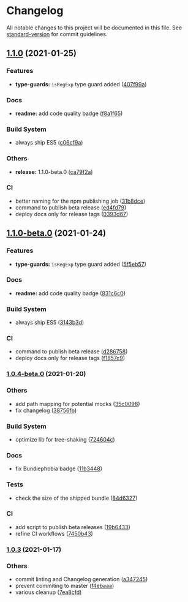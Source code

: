 # Changelog

All notable changes to this project will be documented in this file. See [standard-version](https://github.com/conventional-changelog/standard-version) for commit guidelines.

## [1.1.0](https://github.com/vguillou/predicat/compare/v1.0.4-beta.0...v1.1.0) (2021-01-25)


### Features

* **type-guards:** `isRegExp` type guard added ([407f99a](https://github.com/vguillou/predicat/commit/407f99a83a5206905bd3493acd3cb522b9f3357e))


### Docs

* **readme:** add code quality badge ([f8a1f65](https://github.com/vguillou/predicat/commit/f8a1f656d18da6899ad6dc07f308c3b6b7e884a1))


### Build System

* always ship ES5 ([c06cf9a](https://github.com/vguillou/predicat/commit/c06cf9ac20000bb180b6c6271580c952777bc67b))


### Others

* **release:** 1.1.0-beta.0 ([ca79f2a](https://github.com/vguillou/predicat/commit/ca79f2a75cd9d92e3fcfb8c2b8043601e83bb8fc))


### CI

* better naming for the npm publishing job ([31b8dce](https://github.com/vguillou/predicat/commit/31b8dce7baebe3caf1bc21e5bea40a6f01395761))
* command to publish beta release ([ed4fd79](https://github.com/vguillou/predicat/commit/ed4fd7958dc5b7d8029de3bad62de9d2bf250f5c))
* deploy docs only for release tags ([0393d67](https://github.com/vguillou/predicat/commit/0393d6726ae0f90563647af81bc63e40d45196a5))

## [1.1.0-beta.0](https://github.com/vguillou/predicat/compare/v1.0.4-beta.0...v1.1.0-beta.0) (2021-01-24)


### Features

* **type-guards:** `isRegExp` type guard added ([5f5eb57](https://github.com/vguillou/predicat/commit/5f5eb57e9b269da8e803e5f64b23ee47d85fef10))


### Docs

* **readme:** add code quality badge ([831c6c0](https://github.com/vguillou/predicat/commit/831c6c09a5237059a221eeed6623a5a112033514))


### Build System

* always ship ES5 ([3143b3d](https://github.com/vguillou/predicat/commit/3143b3da4c2a098bedaaa0ebcb73d980c5e40ea7))


### CI

* command to publish beta release ([d286758](https://github.com/vguillou/predicat/commit/d286758da6520554b26d09b65a76b3c06bb9859e))
* deploy docs only for release tags ([f1857c9](https://github.com/vguillou/predicat/commit/f1857c90c484ab3f5c25e4d6961be2a8b178ddd5))

### [1.0.4-beta.0](https://github.com/vguillou/predicat/compare/v1.0.3...v1.0.4-beta.0) (2021-01-20)


### Others

* add path mapping for potential mocks ([35c0098](https://github.com/vguillou/predicat/commit/35c009832077779505b4e81851be247af4b8f3d3))
* fix changelog ([38756fb](https://github.com/vguillou/predicat/commit/38756fb40996b3febad3d92c3ad1aac1206b3fa6))


### Build System

* optimize lib for tree-shaking ([724604c](https://github.com/vguillou/predicat/commit/724604c6d031a0ea9a7f1ff1fae2ec67437acaa4))


### Docs

* fix Bundlephobia badge ([11b3448](https://github.com/vguillou/predicat/commit/11b344876c5338fef2634d84fb072a20962138f6))


### Tests

* check the size of the shipped bundle ([84d6327](https://github.com/vguillou/predicat/commit/84d6327f0cc2f30af5be77bb8d9dc4298a0502e4))


### CI

* add script to publish beta releases ([19b6433](https://github.com/vguillou/predicat/commit/19b64337319409bb7e87fc0615737f2f00db13f8))
* refine CI workflows ([7450b43](https://github.com/vguillou/predicat/commit/7450b438032293750c33b5456a57bf56209bc711))

### [1.0.3](https://github.com/vguillou/predicat/compare/v1.0.2...v1.0.3) (2021-01-17)


### Others

* commit linting and Changelog generation ([a347245](https://github.com/vguillou/predicat/commit/a34724517d8e66e9ebaf244b01ccc2a0f5e724f2))
* prevent commiting to master ([f4ebaaa](https://github.com/vguillou/predicat/commit/f4ebaaa58e0d9f0fa16a9eb64edbbd0ffc3ba1a0))
* various cleanup ([7ea8cfd](https://github.com/vguillou/predicat/commit/7ea8cfde9bd7590bf834c83e9d80462d55341af1))
